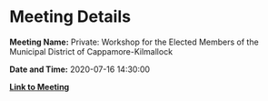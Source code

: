 # Meeting Details

**Meeting Name:** Private: Workshop for the Elected Members of the Municipal District of Cappamore-Kilmallock

**Date and Time:** 2020-07-16 14:30:00

**[Link to Meeting](https://www.limerick.ie/council/whats-on/private-workshop-elected-members-municipal-district-cappamore-kilmallock-1)**
